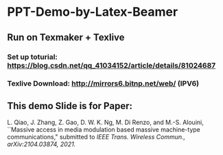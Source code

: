 # PPT-Demo-by-Latex-Beamer

## Run on Texmaker + Texlive

### Set up toturial: https://blog.csdn.net/qq_41034152/article/details/81024687

### Texlive Download: http://mirrors6.bitnp.net/web/ (IPV6)

## This demo Slide is for Paper: 

L. Qiao, J. Zhang, Z. Gao, D. W. K. Ng, M. Di Renzo, and M.-S. Alouini, ``Massive access in media modulation based massive machine-type communications," submitted to <i> IEEE Trans. Wireless Commun.,<i> arXiv:2104.03874, 2021.
